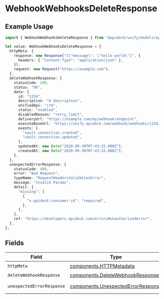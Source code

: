 # WebhookWebhooksDeleteResponse

## Example Usage

```typescript
import { WebhookWebhooksDeleteResponse } from "@apideck/unify/models/operations";

let value: WebhookWebhooksDeleteResponse = {
  httpMeta: {
    response: new Response("{\"message\": \"hello world\"}", {
      headers: { "Content-Type": "application/json" },
    }),
    request: new Request("https://example.com"),
  },
  deleteWebhookResponse: {
    statusCode: 200,
    status: "OK",
    data: {
      id: "1234",
      description: "A description",
      unifiedApi: "crm",
      status: "enabled",
      disabledReason: "retry_limit",
      deliveryUrl: "https://example.com/my/webhook/endpoint",
      executeBaseUrl: "https://unify.apideck.com/webhook/webhooks/1234/execute",
      events: [
        "vault.connection.created",
        "vault.connection.updated",
      ],
      updatedAt: new Date("2020-09-30T07:43:32.000Z"),
      createdAt: new Date("2020-09-30T07:43:32.000Z"),
    },
  },
  unexpectedErrorResponse: {
    statusCode: 400,
    error: "Bad Request",
    typeName: "RequestHeadersValidationError",
    message: "Invalid Params",
    detail: {
      "missing": [
        {
          "x-apideck-consumer-id": "required",
        },
      ],
    },
    ref: "https://developers.apideck.com/errors#unauthorizederror",
  },
};
```

## Fields

| Field                                                                                    | Type                                                                                     | Required                                                                                 | Description                                                                              |
| ---------------------------------------------------------------------------------------- | ---------------------------------------------------------------------------------------- | ---------------------------------------------------------------------------------------- | ---------------------------------------------------------------------------------------- |
| `httpMeta`                                                                               | [components.HTTPMetadata](../../models/components/httpmetadata.md)                       | :heavy_check_mark:                                                                       | N/A                                                                                      |
| `deleteWebhookResponse`                                                                  | [components.DeleteWebhookResponse](../../models/components/deletewebhookresponse.md)     | :heavy_minus_sign:                                                                       | Webhooks                                                                                 |
| `unexpectedErrorResponse`                                                                | [components.UnexpectedErrorResponse](../../models/components/unexpectederrorresponse.md) | :heavy_minus_sign:                                                                       | Unexpected error                                                                         |